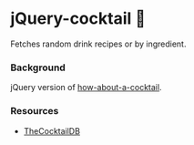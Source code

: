 # jQuery-cocktail 🍹
Fetches random drink recipes or by ingredient.

### Background
jQuery version of [how-about-a-cocktail](https://github.com/jdagmar/how-about-a-cocktail).

### Resources
* [TheCocktailDB](https://www.thecocktaildb.com/)